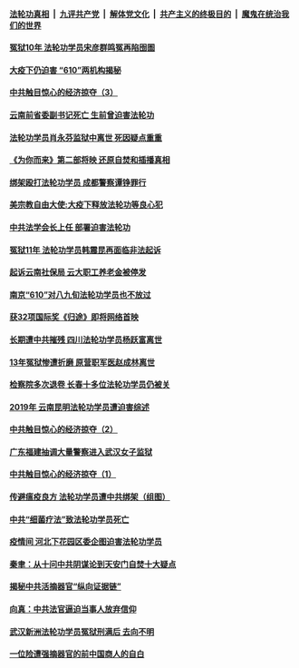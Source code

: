 

####  [法轮功真相](../../../../basic/blob/master/README.md?t=04060301) &nbsp;|&nbsp; [九评共产党](../../../../9ping.md/blob/master/README.md?t=04060301) &nbsp;|&nbsp; [解体党文化](../../../../jtdwh.md/blob/master/README.md?t=04060301)  &nbsp;|&nbsp; [共产主义的终极目的](../../../../gczydzjmd.md/blob/master/README.md?t=04060301) &nbsp;|&nbsp; [魔鬼在统治我们的世界](../../../../mgztzwmdsj.md/blob/master/README.md?t=04060301) 

#### [冤狱10年 法轮功学员宋彦群鸣冤再陷囹圄](../pages/prog424/a102816277.md?t=04060301) 

#### [大疫下仍迫害 “610”两机构揭秘](../pages/prog424/a102816182.md?t=04060301) 

#### [中共触目惊心的经济掠夺（3）](../pages/prog424/a102816139.md?t=04060301) 

#### [云南前省委副书记死亡 生前曾迫害法轮功](../pages/prog424/a102815697.md?t=04060301) 

#### [法轮功学员肖永芬监狱中离世 死因疑点重重](../pages/prog424/a102815656.md?t=04060301) 

#### [《为你而来》第二部将映 还原自焚和插播真相](../pages/prog424/a102815528.md?t=04060301) 

#### [绑架殴打法轮功学员 成都警察谭铮罪行](../pages/prog424/a102814814.md?t=04060301) 

#### [美宗教自由大使:大疫下释放法轮功等良心犯](../pages/prog424/a102814797.md?t=04060301) 

#### [中共法学会长上任 部署迫害法轮功](../pages/prog424/a102814695.md?t=04060301) 

#### [冤狱11年 法轮功学员韩震昆再面临非法起诉](../pages/prog424/a102814043.md?t=04060301) 

#### [起诉云南社保局 云大职工养老金被停发](../pages/prog424/a102813171.md?t=04060301) 

#### [南京“610”对八九旬法轮功学员也不放过](../pages/prog424/a102813146.md?t=04060301) 

#### [获32项国际奖《归途》即将网络首映](../pages/prog424/a102813056.md?t=04060301) 

#### [长期遭中共摧残 四川法轮功学员杨跃富离世](../pages/prog424/a102812270.md?t=04060301) 

#### [13年冤狱惨遭折磨 原营职军医赵成林离世](../pages/prog424/a102811485.md?t=04060301) 

#### [检察院多次退卷 长春十多位法轮功学员仍被关](../pages/prog424/a102811151.md?t=04060301) 

#### [2019年 云南昆明法轮功学员遭迫害综述](../pages/prog424/a102811124.md?t=04060301) 

#### [中共触目惊心的经济掠夺（2）](../pages/prog424/a102810965.md?t=04060301) 

#### [广东福建抽调大量警察进入武汉女子监狱](../pages/prog424/a102810320.md?t=04060301) 

#### [中共触目惊心的经济掠夺（1）](../pages/prog424/a102810282.md?t=04060301) 

#### [传避瘟疫良方 法轮功学员遭中共绑架（组图）](../pages/prog424/a102809488.md?t=04060301) 

#### [中共“细菌疗法”致法轮功学员死亡](../pages/prog424/a102808914.md?t=04060301) 

#### [疫情间 河北下花园区委企图迫害法轮功学员](../pages/prog424/a102808785.md?t=04060301) 

#### [秦聿：从十问中共阴谋论到天安门自焚十大疑点](../pages/prog424/a102808624.md?t=04060301) 

#### [揭秘中共活摘器官“纵向证据链”](../pages/prog424/a102807808.md?t=04060301) 

#### [向真：中共法官逼迫当事人放弃信仰](../pages/prog424/a102805223.md?t=04060301) 

#### [武汉新洲法轮功学员冤狱刑满后 去向不明](../pages/prog424/a102804984.md?t=04060301) 

#### [一位险遭强摘器官的前中国商人的自白](../pages/prog424/a102804190.md?t=04060301) 


